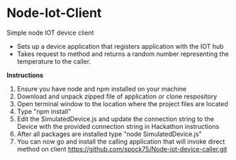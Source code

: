 # Node-Iot-Client
Simple node IOT device client
<br>
<ul>
<li>Sets up a device application that registers application with the IOT hub</li>
<li>Takes request to method and returns a random number representing the temperature to the caller.</li>
</ul>

<b>Instructions</b>

1. Ensure you have node and npm installed on your machine
2. Download and unpack zipped file of application or clone respository
3. Open terminal window to the location where the project files are located
4. Type "npm install"
5. Edit the SimulatedDevice.js and update the connection string to the Device with the provided connection string in Hackathon instructions
6. After all packages are installed type "node SimulatedDevice.js"
7. You can now go and install the calling application that will invoke direct method on client https://github.com/spock75/Node-iot-device-caller.git

